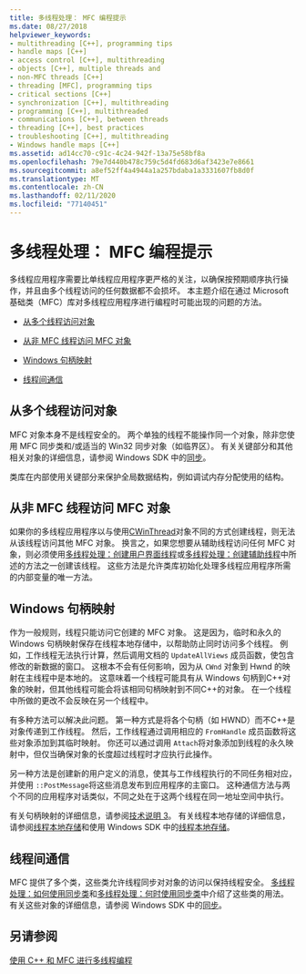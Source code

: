 ```yaml
---
title: 多线程处理： MFC 编程提示
ms.date: 08/27/2018
helpviewer_keywords:
- multithreading [C++], programming tips
- handle maps [C++]
- access control [C++], multithreading
- objects [C++], multiple threads and
- non-MFC threads [C++]
- threading [MFC], programming tips
- critical sections [C++]
- synchronization [C++], multithreading
- programming [C++], multithreaded
- communications [C++], between threads
- threading [C++], best practices
- troubleshooting [C++], multithreading
- Windows handle maps [C++]
ms.assetid: ad14cc70-c91c-4c24-942f-13a75e58bf8a
ms.openlocfilehash: 79e7d440b478c759c5d4fd683d6af3423e7e8661
ms.sourcegitcommit: a8ef52ff4a4944a1a257bdaba1a3331607fb8d0f
ms.translationtype: MT
ms.contentlocale: zh-CN
ms.lasthandoff: 02/11/2020
ms.locfileid: "77140451"
---
```

# <a name="multithreading-mfc-programming-tips"></a>多线程处理： MFC 编程提示

多线程应用程序需要比单线程应用程序更严格的关注，以确保按预期顺序执行操作，并且由多个线程访问的任何数据都不会损坏。 本主题介绍在通过 Microsoft 基础类（MFC）库对多线程应用程序进行编程时可能出现的问题的方法。

- [从多个线程访问对象](#_core_accessing_objects_from_multiple_threads)

- [从非 MFC 线程访问 MFC 对象](#_core_accessing_mfc_objects_from_non.2d.mfc_threads)

- [Windows 句柄映射](#_core_windows_handle_maps)

- [线程间通信](#_core_communicating_between_threads)

## <a name="_core_accessing_objects_from_multiple_threads"></a>从多个线程访问对象

MFC 对象本身不是线程安全的。 两个单独的线程不能操作同一个对象，除非您使用 MFC 同步类和/或适当的 Win32 同步对象（如临界区）。 有关关键部分和其他相关对象的详细信息，请参阅 Windows SDK 中的[同步](/windows/win32/Sync/synchronization)。

类库在内部使用关键部分来保护全局数据结构，例如调试内存分配使用的结构。

## <a name="_core_accessing_mfc_objects_from_non.2d.mfc_threads"></a>从非 MFC 线程访问 MFC 对象

如果你的多线程应用程序以与使用[CWinThread](../mfc/reference/cwinthread-class.md)对象不同的方式创建线程，则无法从该线程访问其他 MFC 对象。 换言之，如果您想要从辅助线程访问任何 MFC 对象，则必须使用[多线程处理：创建用户界面线程](multithreading-creating-user-interface-threads.md)或[多线程处理：创建辅助线程](multithreading-creating-worker-threads.md)中所述的方法之一创建该线程。 这些方法是允许类库初始化处理多线程应用程序所需的内部变量的唯一方法。

## <a name="_core_windows_handle_maps"></a>Windows 句柄映射

作为一般规则，线程只能访问它创建的 MFC 对象。 这是因为，临时和永久的 Windows 句柄映射保存在线程本地存储中，以帮助防止同时访问多个线程。 例如，工作线程无法执行计算，然后调用文档的 `UpdateAllViews` 成员函数，使包含修改的新数据的窗口。 这根本不会有任何影响，因为从 `CWnd` 对象到 Hwnd 的映射在主线程中是本地的。 这意味着一个线程可能具有从 Windows 句柄到C++对象的映射，但其他线程可能会将该相同句柄映射到不同C++的对象。 在一个线程中所做的更改不会反映在另一个线程中。

有多种方法可以解决此问题。 第一种方式是将各个句柄（如 HWND）而不C++是对象传递到工作线程。 然后，工作线程通过调用相应的 `FromHandle` 成员函数将这些对象添加到其临时映射。 你还可以通过调用 `Attach`将对象添加到线程的永久映射中，但仅当确保对象的长度超过线程时才应执行此操作。

另一种方法是创建新的用户定义的消息，使其与工作线程执行的不同任务相对应，并使用 `::PostMessage`将这些消息发布到应用程序的主窗口。 这种通信方法与两个不同的应用程序对话类似，不同之处在于这两个线程在同一地址空间中执行。

有关句柄映射的详细信息，请参阅[技术说明 3](../mfc/tn003-mapping-of-windows-handles-to-objects.md)。 有关线程本地存储的详细信息，请参阅[线程本地存储](/windows/win32/ProcThread/thread-local-storage)和使用 Windows SDK 中的[线程本地存储](/windows/win32/ProcThread/using-thread-local-storage)。

## <a name="_core_communicating_between_threads"></a>线程间通信

MFC 提供了多个类，这些类允许线程同步对对象的访问以保持线程安全。 [多线程处理：如何使用同步类](multithreading-how-to-use-the-synchronization-classes.md)和[多线程处理：何时使用同步类](multithreading-when-to-use-the-synchronization-classes.md)中介绍了这些类的用法。 有关这些对象的详细信息，请参阅 Windows SDK 中的[同步](/windows/win32/Sync/synchronization)。

## <a name="see-also"></a>另请参阅

[使用 C++ 和 MFC 进行多线程编程](multithreading-with-cpp-and-mfc.md)
